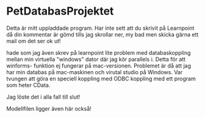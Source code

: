# PetDatabasProjektet
Detta är mitt uppladdade program. Har inte sett att du skrivit på Learnpoint då din kommentar är gömd tills jag skrollar ner, my bad men skicka gärna ett mail om det ser ok ut! 

hade som jag även skrev på learnpoint lite problem med databaskoppling mellan min virtuella "windows" dator där jag kör parallels i. Detta för att winforms- funktion ej fungerar på mac-versionen. Problemet är då att jag har min databas på mac-maskinen och virutal studio på Windows. 
Var tvungen att göra en speciell koppling med ODBC koppling med ett program som heter CData. 

Jag löste det i alla fall till slut!

Modellfilen ligger även här också!

